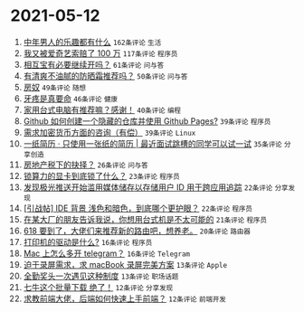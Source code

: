 # 2021-05-12

1. [中年男人的乐趣都有什么](https://www.v2ex.com/t/776398) `162条评论` `生活`
1. [我又被爱奇艺索赔了 100 万](https://www.v2ex.com/t/776461) `117条评论` `程序员`
1. [相互宝有必要继续开吗？](https://www.v2ex.com/t/776375) `61条评论` `问与答`
1. [有清爽不油腻的防晒霜推荐吗？](https://www.v2ex.com/t/776445) `50条评论` `问与答`
1. [房奴](https://www.v2ex.com/t/776467) `49条评论` `随想`
1. [牙疼是真要命](https://www.v2ex.com/t/776511) `46条评论` `健康`
1. [家用台式电脑有推荐嘛？感谢！](https://www.v2ex.com/t/776369) `40条评论` `编程`
1. [Github 如何创建一个隐藏的仓库并使用 Github Pages?](https://www.v2ex.com/t/776373) `39条评论` `程序员`
1. [需求加密货币方面的咨询（有偿）](https://www.v2ex.com/t/776408) `39条评论` `Linux`
1. [一纸简历 · 只使用一张纸的简历 | 最近面试跳槽的同学可以试一试](https://www.v2ex.com/t/776364) `35条评论` `分享创造`
1. [房地产税下的抉择？](https://www.v2ex.com/t/776547) `26条评论` `问与答`
1. [锁算力的显卡到底锁了什么？](https://www.v2ex.com/t/776478) `23条评论` `程序员`
1. [发现极光推送开始滥用媒体储存以存储用户 ID 用于跨应用追踪](https://www.v2ex.com/t/776559) `22条评论` `分享发现`
1. [[引战帖] IDE 背景 浅色和暗色，到底哪个更护眼？](https://www.v2ex.com/t/776441) `22条评论` `程序员`
1. [在某大厂的朋友告诉我说，你想用台式机是不太可能的](https://www.v2ex.com/t/776567) `21条评论` `程序员`
1. [618 要到了，大佬们来推荐新的路由吧，想养老。](https://www.v2ex.com/t/776518) `20条评论` `路由器`
1. [打印机的驱动是什么?](https://www.v2ex.com/t/776548) `16条评论` `程序员`
1. [Mac 上怎么多开 telegram？](https://www.v2ex.com/t/776440) `16条评论` `Telegram`
1. [迫于录屏需求，求 macBook 录屏完美方案](https://www.v2ex.com/t/776477) `13条评论` `Apple`
1. [全勤奖头一次遇见这种制度](https://www.v2ex.com/t/776415) `13条评论` `职场话题`
1. [七牛这个批量下载 绝了！](https://www.v2ex.com/t/776552) `12条评论` `分享发现`
1. [求教前端大佬，后端如何快速上手前端？](https://www.v2ex.com/t/776528) `12条评论` `前端开发`
